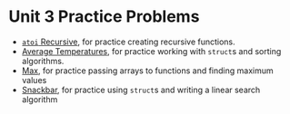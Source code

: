 # Unit 3 Practice Problems

* [`atoi` Recursive](./atoi.md), for practice creating recursive functions.
* [Average Temperatures](./temps.md), for practice working with `struct`s and sorting algorithms.
* [Max](./max.md), for practice passing arrays to functions and finding maximum values
* [Snackbar](./snackbar.md), for practice using `struct`s and writing a linear search algorithm